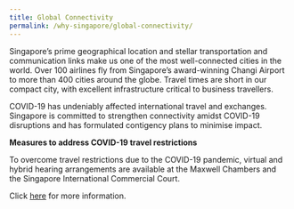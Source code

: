 ```yaml
---
title: Global Connectivity
permalink: /why-singapore/global-connectivity/
---
```


Singapore’s prime geographical location and stellar transportation and communication links make us one of the most well-connected cities in the world. Over 100 airlines fly from Singapore’s award-winning Changi Airport to more than 400 cities around the globe. Travel times are short in our compact city, with excellent infrastructure critical to business travellers. 

COVID-19 has undeniably affected international travel and exchanges. Singapore is committed to strengthen connectivity amidst COVID-19 disruptions and has formulated contigency plans to minimise impact.



**Measures to address COVID-19 travel restrictions**

To overcome travel restrictions due to the COVID-19 pandemic, virtual and hybrid hearing arrangements are available at the Maxwell Chambers and the Singapore International Commercial Court.

Click [here](https://www.maxwellchambers.com/2020/06/24/hybrid-and-virtual-hearings/) for more information.
